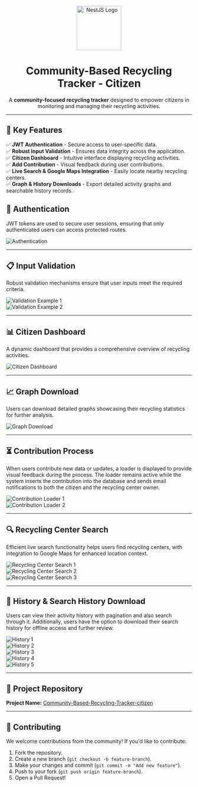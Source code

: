 <p align="center">
  <a href="http://nestjs.com/" target="_blank">
    <img src="https://nestjs.com/img/logo-small.svg" width="120" alt="NestJS Logo" />
  </a>
</p>

<h1 align="center">Community-Based Recycling Tracker - Citizen</h1>

<p align="center">
  A <strong>community-focused recycling tracker</strong> designed to empower citizens in monitoring and managing their recycling activities.
</p>


---

## 🚀 Key Features

✅ **JWT Authentication** - Secure access to user-specific data.  
✅ **Robust Input Validation** - Ensures data integrity across the application.  
✅ **Citizen Dashboard** - Intuitive interface displaying recycling activities.  
✅ **Add Contribution** - Visual feedback during user contributions.  
✅ **Live Search & Google Maps Integration** - Easily locate nearby recycling centers.  
✅ **Graph & History Downloads** - Export detailed activity graphs and searchable history records.  


## 🔐 Authentication

JWT tokens are used to secure user sessions, ensuring that only authenticated users can access protected routes.

![Authentication](https://github.com/user-attachments/assets/87e27737-ef8e-4454-b5e1-4399705d1697)

---

## 📋 Input Validation

Robust validation mechanisms ensure that user inputs meet the required criteria.

![Validation Example 1](https://github.com/user-attachments/assets/d315bf95-e857-4c17-b383-a22d6a6366b9)  
![Validation Example 2](https://github.com/user-attachments/assets/dbe47161-b8dc-48a2-bcb6-57acb3ac8b40)

---

## 📊 Citizen Dashboard

A dynamic dashboard that provides a comprehensive overview of recycling activities.

![Citizen Dashboard](https://github.com/user-attachments/assets/61fe2ae8-6dda-4fb4-985c-1e0ebba7b7ae)

---

## 📈 Graph Download

Users can download detailed graphs showcasing their recycling statistics for further analysis.

![Graph Download](https://github.com/user-attachments/assets/b737e0bb-eb78-4d8c-8e88-0f953098fb37)

---

## ⏳ Contribution Process

When users contribute new data or updates, a loader is displayed to provide visual feedback during the process. The loader remains active while the system inserts the contribution into the database and sends email notifications to both the citizen and the recycling center owner.

![Contribution Loader 1](https://github.com/user-attachments/assets/8fcf00f8-62a0-4c95-8f12-20144079e8e6)  
![Contribution Loader 2](https://github.com/user-attachments/assets/5b4015bd-0cac-48af-ab67-97c7e470607e)

---

## 🔍 Recycling Center Search

Efficient live search functionality helps users find recycling centers, with integration to Google Maps for enhanced location context.

![Recycling Center Search 1](https://github.com/user-attachments/assets/59b733ea-ab66-4e37-87bf-b08d073bfcd5)  
![Recycling Center Search 2](https://github.com/user-attachments/assets/b41b97ab-4858-4529-b33b-152ad15bdc17)  
![Recycling Center Search 3](https://github.com/user-attachments/assets/26490e4c-c1dd-4e00-9cfd-52d3a0cc3b50)

---

## 📜 History & Search History Download

Users can view their activity history with pagination and also search through it. Additionally, users have the option to download their search history for offline access and further review.

![History 1](https://github.com/user-attachments/assets/273d5a1b-503e-4279-bd7a-9ddb5441b08e)  
![History 2](https://github.com/user-attachments/assets/35ef6cb4-2757-4b89-b6c4-4ab94e110b57)  
![History 3](https://github.com/user-attachments/assets/6dba3438-3f2d-41e2-9eaa-9cb93eac067f)  
![History 4](https://github.com/user-attachments/assets/4e3f7c84-ae22-4587-b783-4e018841a92f)  
![History 5](https://github.com/user-attachments/assets/906468e4-c8fc-47a7-b6f4-8739f5b1e9ea)

---

## 📌 Project Repository

**Project Name:** [Community-Based-Recycling-Tracker-citizen](https://github.com/Shariarhosain/Community-Based-Recycling-Tracker-citizen)

---

## 📢 Contributing

We welcome contributions from the community! If you'd like to contribute:

1. Fork the repository.
2. Create a new branch (`git checkout -b feature-branch`).
3. Make your changes and commit (`git commit -m "Add new feature"`).
4. Push to your fork (`git push origin feature-branch`).
5. Open a Pull Request!

